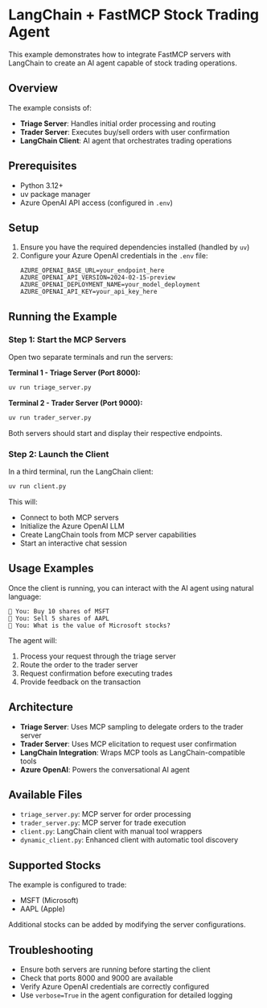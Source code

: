 # LangChain + FastMCP Stock Trading Agent

This example demonstrates how to integrate FastMCP servers with LangChain to create an AI agent capable of stock trading operations.

## Overview

The example consists of:
- **Triage Server**: Handles initial order processing and routing
- **Trader Server**: Executes buy/sell orders with user confirmation
- **LangChain Client**: AI agent that orchestrates trading operations

## Prerequisites

- Python 3.12+
- uv package manager
- Azure OpenAI API access (configured in `.env`)

## Setup

1. Ensure you have the required dependencies installed (handled by `uv`)
2. Configure your Azure OpenAI credentials in the `.env` file:
   ```
   AZURE_OPENAI_BASE_URL=your_endpoint_here
   AZURE_OPENAI_API_VERSION=2024-02-15-preview
   AZURE_OPENAI_DEPLOYMENT_NAME=your_model_deployment
   AZURE_OPENAI_API_KEY=your_api_key_here
   ```

## Running the Example

### Step 1: Start the MCP Servers

Open two separate terminals and run the servers:

**Terminal 1 - Triage Server (Port 8000):**
```bash
uv run triage_server.py
```

**Terminal 2 - Trader Server (Port 9000):**
```bash
uv run trader_server.py
```

Both servers should start and display their respective endpoints.

### Step 2: Launch the Client

In a third terminal, run the LangChain client:

```bash
uv run client.py
```

This will:
- Connect to both MCP servers
- Initialize the Azure OpenAI LLM
- Create LangChain tools from MCP server capabilities
- Start an interactive chat session

## Usage Examples

Once the client is running, you can interact with the AI agent using natural language:

```
👤 You: Buy 10 shares of MSFT
👤 You: Sell 5 shares of AAPL
👤 You: What is the value of Microsoft stocks?
```

The agent will:
1. Process your request through the triage server
2. Route the order to the trader server
3. Request confirmation before executing trades
4. Provide feedback on the transaction

## Architecture

- **Triage Server**: Uses MCP sampling to delegate orders to the trader server
- **Trader Server**: Uses MCP elicitation to request user confirmation
- **LangChain Integration**: Wraps MCP tools as LangChain-compatible tools
- **Azure OpenAI**: Powers the conversational AI agent

## Available Files

- `triage_server.py`: MCP server for order processing
- `trader_server.py`: MCP server for trade execution
- `client.py`: LangChain client with manual tool wrappers
- `dynamic_client.py`: Enhanced client with automatic tool discovery

## Supported Stocks

The example is configured to trade:
- MSFT (Microsoft)
- AAPL (Apple)

Additional stocks can be added by modifying the server configurations.

## Troubleshooting

- Ensure both servers are running before starting the client
- Check that ports 8000 and 9000 are available
- Verify Azure OpenAI credentials are correctly configured
- Use `verbose=True` in the agent configuration for detailed logging